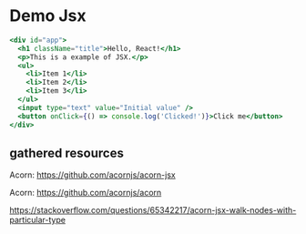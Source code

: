 # Demo Jsx

```jsx
<div id="app">
  <h1 className="title">Hello, React!</h1>
  <p>This is a example of JSX.</p>
  <ul>
    <li>Item 1</li>
    <li>Item 2</li>
    <li>Item 3</li>
  </ul>
  <input type="text" value="Initial value" />
  <button onClick={() => console.log('Clicked!')}>Click me</button>
</div>
```

## gathered resources

Acorn: https://github.com/acornjs/acorn-jsx

Acorn: https://github.com/acornjs/acorn

https://stackoverflow.com/questions/65342217/acorn-jsx-walk-nodes-with-particular-type